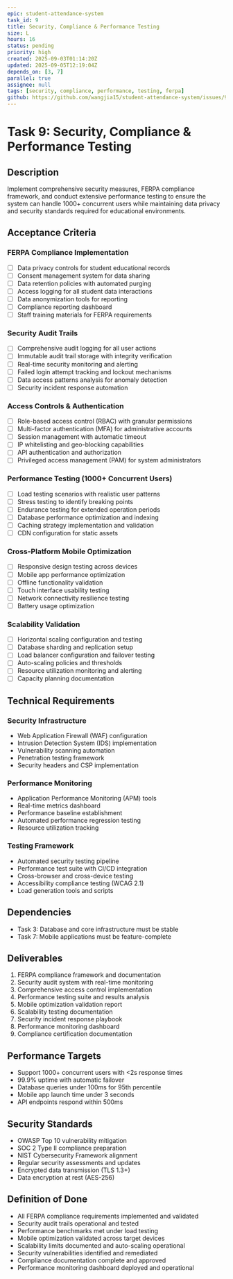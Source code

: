 ```yaml
---
epic: student-attendance-system
task_id: 9
title: Security, Compliance & Performance Testing
size: L
hours: 16
status: pending
priority: high
created: 2025-09-03T01:14:20Z
updated: 2025-09-05T12:19:04Z
depends_on: [3, 7]
parallel: true
assignee: null
tags: [security, compliance, performance, testing, ferpa]
github: https://github.com/wangjia15/student-attendance-system/issues/9
---
```


# Task 9: Security, Compliance & Performance Testing

## Description

Implement comprehensive security measures, FERPA compliance framework, and conduct extensive performance testing to ensure the system can handle 1000+ concurrent users while maintaining data privacy and security standards required for educational environments.

## Acceptance Criteria

### FERPA Compliance Implementation
- [ ] Data privacy controls for student educational records
- [ ] Consent management system for data sharing
- [ ] Data retention policies with automated purging
- [ ] Access logging for all student data interactions
- [ ] Data anonymization tools for reporting
- [ ] Compliance reporting dashboard
- [ ] Staff training materials for FERPA requirements

### Security Audit Trails
- [ ] Comprehensive audit logging for all user actions
- [ ] Immutable audit trail storage with integrity verification
- [ ] Real-time security monitoring and alerting
- [ ] Failed login attempt tracking and lockout mechanisms
- [ ] Data access patterns analysis for anomaly detection
- [ ] Security incident response automation

### Access Controls & Authentication
- [ ] Role-based access control (RBAC) with granular permissions
- [ ] Multi-factor authentication (MFA) for administrative accounts
- [ ] Session management with automatic timeout
- [ ] IP whitelisting and geo-blocking capabilities
- [ ] API authentication and authorization
- [ ] Privileged access management (PAM) for system administrators

### Performance Testing (1000+ Concurrent Users)
- [ ] Load testing scenarios with realistic user patterns
- [ ] Stress testing to identify breaking points
- [ ] Endurance testing for extended operation periods
- [ ] Database performance optimization and indexing
- [ ] Caching strategy implementation and validation
- [ ] CDN configuration for static assets

### Cross-Platform Mobile Optimization
- [ ] Responsive design testing across devices
- [ ] Mobile app performance optimization
- [ ] Offline functionality validation
- [ ] Touch interface usability testing
- [ ] Network connectivity resilience testing
- [ ] Battery usage optimization

### Scalability Validation
- [ ] Horizontal scaling configuration and testing
- [ ] Database sharding and replication setup
- [ ] Load balancer configuration and failover testing
- [ ] Auto-scaling policies and thresholds
- [ ] Resource utilization monitoring and alerting
- [ ] Capacity planning documentation

## Technical Requirements

### Security Infrastructure
- Web Application Firewall (WAF) configuration
- Intrusion Detection System (IDS) implementation
- Vulnerability scanning automation
- Penetration testing framework
- Security headers and CSP implementation

### Performance Monitoring
- Application Performance Monitoring (APM) tools
- Real-time metrics dashboard
- Performance baseline establishment
- Automated performance regression testing
- Resource utilization tracking

### Testing Framework
- Automated security testing pipeline
- Performance test suite with CI/CD integration
- Cross-browser and cross-device testing
- Accessibility compliance testing (WCAG 2.1)
- Load generation tools and scripts

## Dependencies
- Task 3: Database and core infrastructure must be stable
- Task 7: Mobile applications must be feature-complete

## Deliverables
1. FERPA compliance framework and documentation
2. Security audit system with real-time monitoring
3. Comprehensive access control implementation
4. Performance testing suite and results analysis
5. Mobile optimization validation report
6. Scalability testing documentation
7. Security incident response playbook
8. Performance monitoring dashboard
9. Compliance certification documentation

## Performance Targets
- Support 1000+ concurrent users with <2s response times
- 99.9% uptime with automatic failover
- Database queries under 100ms for 95th percentile
- Mobile app launch time under 3 seconds
- API endpoints respond within 500ms

## Security Standards
- OWASP Top 10 vulnerability mitigation
- SOC 2 Type II compliance preparation
- NIST Cybersecurity Framework alignment
- Regular security assessments and updates
- Encrypted data transmission (TLS 1.3+)
- Data encryption at rest (AES-256)

## Definition of Done
- All FERPA compliance requirements implemented and validated
- Security audit trails operational and tested
- Performance benchmarks met under load testing
- Mobile optimization validated across target devices
- Scalability limits documented and auto-scaling operational
- Security vulnerabilities identified and remediated
- Compliance documentation complete and approved
- Performance monitoring dashboard deployed and operational